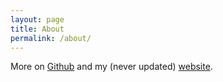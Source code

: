 ```yaml
---
layout: page
title: About
permalink: /about/
---
```


More on [Github](https://github.com/brmzkw) and my (never updated) [website](http://www.brmzkw.info).
